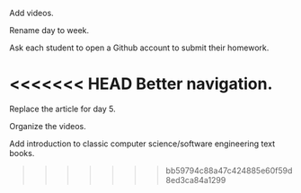 Add videos.

Rename day to week.

Ask each student to open a Github account to submit their homework.

<<<<<<< HEAD
Better navigation.
=======
Replace the article for day 5.

Organize the videos.

Add introduction to classic computer science/software engineering text books.
>>>>>>> bb59794c88a47c424885e60f59d8ed3ca84a1299
